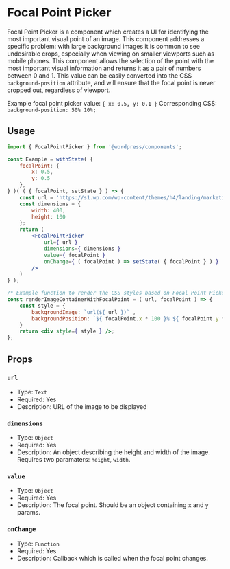 # Focal Point Picker

Focal Point Picker is a component which creates a UI for identifying the most important visual point of an image. This component addresses a specific problem: with large background images it is common to see undesirable crops, especially when viewing on smaller viewports such as mobile phones. This component allows the selection of the point with the most important visual information and returns it as a pair of numbers between 0 and 1. This value can be easily converted into the CSS `background-position` attribute, and will ensure that the focal point is never cropped out, regardless of viewport.

Example focal point picker value: `{ x: 0.5, y: 0.1 }`
Corresponding CSS: `background-position: 50% 10%;`

## Usage

<!-- wp:docs/sandbox { "name": "focal-point-picker" } -->
```jsx
import { FocalPointPicker } from '@wordpress/components';

const Example = withState( {
	focalPoint: {
		x: 0.5,
		y: 0.5
	},
} )( ( { focalPoint, setState } ) => {
	const url = 'https://s1.wp.com/wp-content/themes/h4/landing/marketing/pages/create/blog/media/v1-headline-image-1-2x.jpg';
	const dimensions = {
		width: 400,
		height: 100
	};
	return (
		<FocalPointPicker
			url={ url }
			dimensions={ dimensions }
			value={ focalPoint }
			onChange={ ( focalPoint ) => setState( { focalPoint } ) }
		/>
	)
} );
```
<!-- /wp:docs/sandbox -->

```jsx
/* Example function to render the CSS styles based on Focal Point Picker value */
const renderImageContainerWithFocalPoint = ( url, focalPoint ) => {
	const style = {
		backgroundImage: `url(${ url })` ,
		backgroundPosition: `${ focalPoint.x * 100 }% ${ focalPoint.y * 100 }%`
	}
	return <div style={ style } />;
};
```

## Props

### `url`

- Type: `Text`
- Required: Yes
- Description: URL of the image to be displayed

### `dimensions`

- Type: `Object`
- Required: Yes
- Description: An object describing the height and width of the image. Requires two paramaters: `height`, `width`.

### `value`

- Type: `Object`
- Required: Yes
- Description: The focal point. Should be an object containing `x` and `y` params.

### `onChange`

- Type: `Function`
- Required: Yes
- Description: Callback which is called when the focal point changes.
